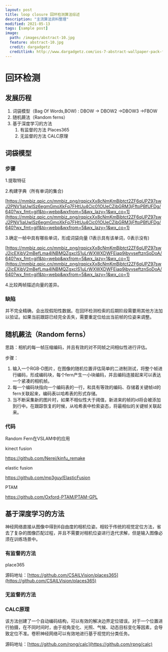 ```yaml
---
layout: post
title: loop closure 回环检测算法综述
description: "主流算法资料整理"
modified: 2021-05-13
tags: [sample post]
image:
  path: /images/abstract-10.jpg
  feature: abstract-10.jpg
  credit: dargadgetz
  creditlink: http://www.dargadgetz.com/ios-7-abstract-wallpaper-pack-for-iphone-5-and-ipod-touch-retina/
---
```

# 回环检测

## 发展历程

1. 词袋模型（Bag Of Words,BOW) : DBOW → DBOW2 →DBOW3 →FBOW
2. 随机蕨法（Random ferns）
3. 基于深度学习的方法
   1. 有监督的方法 Places365
   2. 无监督的方法 CALC原理

## 词袋模型

### 步骤

1.提取特征

2.构建字典（所有单词的集合)

[https://mmbiz.qpic.cn/mmbiz_png/rqpicxXx8cNmKmBibtct2ZF6qUPZ97swJ2PNV1iaUwlSz6egmGmoXkFq7FHtUu4Cic01OUeCZibGRM3jFftoPBfUFDg/640?wx_fmt=gif&tp=webp&wxfrom=5&wx_lazy=1&wx_co=1](https://mmbiz.qpic.cn/mmbiz_png/rqpicxXx8cNmKmBibtct2ZF6qUPZ97swJ2PNV1iaUwlSz6egmGmoXkFq7FHtUu4Cic01OUeCZibGRM3jFftoPBfUFDg/640?wx_fmt=gif&tp=webp&wxfrom=5&wx_lazy=1&wx_co=1)

3.确定一帧中具有哪些单词，形成词袋向量 (1表示具有该单词，0表示没有)

[https://mmbiz.qpic.cn/mmbiz_png/rqpicxXx8cNmKmBibtct2ZF6qUPZ97swJ2icEXibV2mBefLma4INBMQZgxcIS1uLrWXWXDWFEiap9ibvvseftznSoDoA/640?wx_fmt=gif&tp=webp&wxfrom=5&wx_lazy=1&wx_co=1](https://mmbiz.qpic.cn/mmbiz_png/rqpicxXx8cNmKmBibtct2ZF6qUPZ97swJ2icEXibV2mBefLma4INBMQZgxcIS1uLrWXWXDWFEiap9ibvvseftznSoDoA/640?wx_fmt=gif&tp=webp&wxfrom=5&wx_lazy=1&wx_co=1)

4.比较两帧描述向量的差异。

### 缺陷

并不完全精确，会出现假阳性数据。在回环检测检索的后期阶段需要用其他方法加以验证。如果当前跟踪已经完全丢失，需要重定位给出当前帧的位姿来调整。

## 随机蕨法（Random ferns）

思路：相机的每一帧压缩编码，并且有效的对不同帧之间相似性进行评估。

步骤：

1. 输入一个RGB-D图片，在图像的随机位置评估简单的二进制测试，将整个帧进行编码，形成编码块，每个fern产生一小块编码，并且编码连接起来可以表达一个紧凑的相机帧。
2. 每一个编码块指向一个编码表的一行，和具有等效的编码、存储着关键帧id的fern关联起来，编码表以哈希表的形式存储。
3. 当不断采集新的图片时，如果不相似性大于阈值，新进来的帧的id将会被添加到行中。在跟踪恢复的时候，从哈希表中检索姿态，将最相似的关键帧关联起来。

### 代码

Random Fern在VSLAM中的应用

kinect fusion

https://github.com/Nerei/kinfu_remake

elastic fusion

https://github.com/mp3guy/ElasticFusion

PTAM

https://github.com/Oxford-PTAM/PTAM-GPL

## 基于深度学习的方法

神经网络直接从图像中得到6自由度的相机位姿。相较于传统的视觉定位方法，省去了复杂的图像匹配过程，并且不需要对相机位姿进行迭代求解，但是输入图像必须在训练场景中。

### 有监督的方法

place365

源码地址：[https://github.com/CSAILVision/places365](https://github.com/CSAILVision/places365)

### 无监督的方法

### CALC原理

该方法创建了一个自动编码结构，可以有效的解决边界定位错误。对于一个位置进行拍摄，在不同时间时，由于视角变化、光照、气候、动态目标变化等因素，会导致定位不准。卷积神经网络可以有效地进行基于视觉的分类任务。

源码地址：[https://github.com/rpng/calc](https://github.com/rpng/calc)